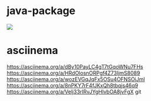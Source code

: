 # java-package
<a href="https://codeclimate.com/github/budars/java-project-61/maintainability"><img src="https://api.codeclimate.com/v1/badges/64e804e39703088497c9/maintainability" /></a>

# asciinema
https://asciinema.org/a/dBy10PayLC4gT7tGqoWNu7FHs
https://asciinema.org/a/HRdOlosnORPgf4Z73IjmS8089
https://asciinema.org/a/wozEVGqJqFx5OSu4OFNSOiJml
https://asciinema.org/a/8nPKY7rF4fJKxQh8tbqjs46q9
https://asciinema.org/a/Velj33rIRvJYgHlvbOA8jvFgX
git
